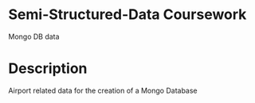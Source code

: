# Semi-Structured-Data Coursework

Mongo DB data

# Description

Airport related data for the creation of a Mongo Database
